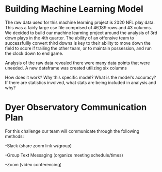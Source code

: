 # Building Machine Learning Model

The raw data used for this machine learning project is 2020 NFL play data. This was a fairly large csv file comprised of 46,189 rows and 43 columns. We decided to build our machine learning project around the analysis of 3rd down plays in the 4th quarter. The ability of an offensive team to successfullly convert third downs is key to their ability to move down the field to score if trailing the other team, or to maintain possession, and run the clock down to end game. 

Analysis of the raw data revealed there were many data points that were uneeded. A new dataframe was created utilizing six columns





How does it work?
Why this specific model?
What is the model's accuracy?
If there are statistics involved, what stats are being included in analysis and why?

# Dyer Observatory Communication Plan

For this challenge our team will communicate through the following methods:

-Slack (share zoom link w/group)

-Group Text Messaging (organize meeting schedule/times)

-Zoom (video conferencing)
